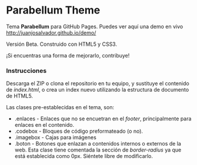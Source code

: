 Parabellum Theme
================

Tema **Parabellum** para GitHub Pages. Puedes ver aquí una demo en vivo http://juanjosalvador.github.io/demo/

Versión Beta. Construido con HTML5 y CSS3.

¡Si encuentras una forma de mejorarlo, contribuye!

### Instrucciones

Descarga el ZIP o clona el repositorio en tu equipo, y sustituye el contenido de *index.html*, o crea un index nuevo utilizando la estructura de documento de HTML5.

Las clases pre-establecidas en el tema, son:

* .enlaces - Enlaces que no se encuetran en el *footer*, principalmente para enlaces en el contenido.
* .codebox - Bloques de código preformateado (o no).
* .imagebox - Cajas para imágenes
* .boton - Botones que enlazan a contenidos internos o externos de la web. Esta clase tiene comentada la sección de *border-radius* ya que está establecida como 0px. Siéntete libre de modificarlo.
